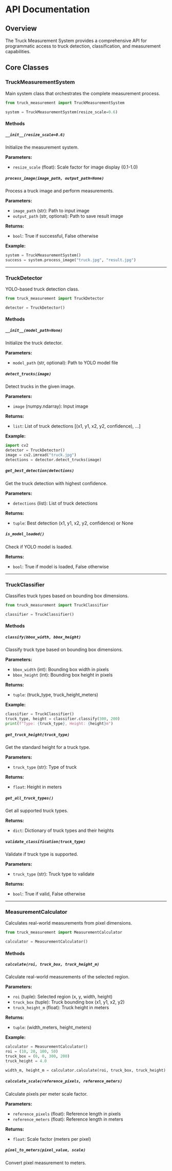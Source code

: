 # API Documentation

## Overview

The Truck Measurement System provides a comprehensive API for programmatic access to truck detection, classification, and measurement capabilities.

## Core Classes

### TruckMeasurementSystem

Main system class that orchestrates the complete measurement process.

```python
from truck_measurement import TruckMeasurementSystem

system = TruckMeasurementSystem(resize_scale=0.6)
```

#### Methods

##### `__init__(resize_scale=0.6)`
Initialize the measurement system.

**Parameters:**
- `resize_scale` (float): Scale factor for image display (0.1-1.0)

##### `process_image(image_path, output_path=None)`
Process a truck image and perform measurements.

**Parameters:**
- `image_path` (str): Path to input image
- `output_path` (str, optional): Path to save result image

**Returns:**
- `bool`: True if successful, False otherwise

**Example:**
```python
system = TruckMeasurementSystem()
success = system.process_image("truck.jpg", "result.jpg")
```

---

### TruckDetector

YOLO-based truck detection class.

```python
from truck_measurement import TruckDetector

detector = TruckDetector()
```

#### Methods

##### `__init__(model_path=None)`
Initialize the truck detector.

**Parameters:**
- `model_path` (str, optional): Path to YOLO model file

##### `detect_trucks(image)`
Detect trucks in the given image.

**Parameters:**
- `image` (numpy.ndarray): Input image

**Returns:**
- `list`: List of truck detections [(x1, y1, x2, y2, confidence), ...]

**Example:**
```python
import cv2
detector = TruckDetector()
image = cv2.imread("truck.jpg")
detections = detector.detect_trucks(image)
```

##### `get_best_detection(detections)`
Get the truck detection with highest confidence.

**Parameters:**
- `detections` (list): List of truck detections

**Returns:**
- `tuple`: Best detection (x1, y1, x2, y2, confidence) or None

##### `is_model_loaded()`
Check if YOLO model is loaded.

**Returns:**
- `bool`: True if model is loaded, False otherwise

---

### TruckClassifier

Classifies truck types based on bounding box dimensions.

```python
from truck_measurement import TruckClassifier

classifier = TruckClassifier()
```

#### Methods

##### `classify(bbox_width, bbox_height)`
Classify truck type based on bounding box dimensions.

**Parameters:**
- `bbox_width` (int): Bounding box width in pixels
- `bbox_height` (int): Bounding box height in pixels

**Returns:**
- `tuple`: (truck_type, truck_height_meters)

**Example:**
```python
classifier = TruckClassifier()
truck_type, height = classifier.classify(300, 200)
print(f"Type: {truck_type}, Height: {height}m")
```

##### `get_truck_height(truck_type)`
Get the standard height for a truck type.

**Parameters:**
- `truck_type` (str): Type of truck

**Returns:**
- `float`: Height in meters

##### `get_all_truck_types()`
Get all supported truck types.

**Returns:**
- `dict`: Dictionary of truck types and their heights

##### `validate_classification(truck_type)`
Validate if truck type is supported.

**Parameters:**
- `truck_type` (str): Truck type to validate

**Returns:**
- `bool`: True if valid, False otherwise

---

### MeasurementCalculator

Calculates real-world measurements from pixel dimensions.

```python
from truck_measurement import MeasurementCalculator

calculator = MeasurementCalculator()
```

#### Methods

##### `calculate(roi, truck_box, truck_height_m)`
Calculate real-world measurements of the selected region.

**Parameters:**
- `roi` (tuple): Selected region (x, y, width, height)
- `truck_box` (tuple): Truck bounding box (x1, y1, x2, y2)
- `truck_height_m` (float): Truck height in meters

**Returns:**
- `tuple`: (width_meters, height_meters)

**Example:**
```python
calculator = MeasurementCalculator()
roi = (10, 20, 100, 50)
truck_box = (0, 0, 300, 200)
truck_height = 4.0

width_m, height_m = calculator.calculate(roi, truck_box, truck_height)
```

##### `calculate_scale(reference_pixels, reference_meters)`
Calculate pixels per meter scale factor.

**Parameters:**
- `reference_pixels` (float): Reference length in pixels
- `reference_meters` (float): Reference length in meters

**Returns:**
- `float`: Scale factor (meters per pixel)

##### `pixel_to_meters(pixel_value, scale)`
Convert pixel measurement to meters.